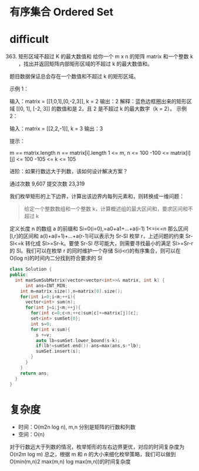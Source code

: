 # 有序集合 Ordered Set

# difficult

363. 矩形区域不超过 K 的最大数值和
     给你一个 m x n 的矩阵 matrix 和一个整数 k ，找出并返回矩阵内部矩形区域的不超过 k 的最大数值和。

题目数据保证总会存在一个数值和不超过 k 的矩形区域。

示例 1：

输入：matrix = [[1,0,1],[0,-2,3]], k = 2
输出：2
解释：蓝色边框圈出来的矩形区域 [[0, 1], [-2, 3]] 的数值和是 2，且 2 是不超过 k 的最大数字（k = 2）。
示例 2：

输入：matrix = [[2,2,-1]], k = 3
输出：3

提示：

m == matrix.length
n == matrix[i].length
1 <= m, n <= 100
-100 <= matrix[i][j] <= 100
-105 <= k <= 105

进阶：如果行数远大于列数，该如何设计解决方案？

通过次数 9,607 提交次数 23,319

我们枚举矩形的上下边界，计算出该边界内每列元素和，则转换成一维问题：

> 给定一个整数数组和一个整数 k，计算概述组的最大区间和，要求区间和不超过 k

定义长度 n 的数组 a 的前缀和
Si=0(i=0),=a0+a1+...+a(i-1) 1<=i<=n
那么区间[l,r]的区间和 a(l)+a(l+1)+...+a(r-1)可以表示为 Sr-Sl
枚举 r，上述问题的约束 Sr-Sl<=k 转化成 Sl>=Sr-k。要使 Sr-Sl 尽可能大，则需要寻找最小的满足 Sl>=Sr-r 的 Sl。我们可以在枚举 r 的同时维护一个存储 Si(i<r)的有序集合，则可以在 O(log n)的时间内二分找到符合要求的 Sl

```cpp
class Solution {
public:
  int maxSumSubMatrix(vector<vector<int>>& matrix, int k) {
      int ans=INT_MIN;
    int m=matrix.size(),n=matrix[0].size();
    for(int i=0;i<m;++i){
      vector<int> sum(n);
      for(int j=i;j<m;++j){
        for(int c=0;c<n;++c)sum[c]+=matrix[j][c];
        set<int> sumSet{0};
        int s=0;
        for(int v:sum){
          s +=v;
          auto lb=sumSet.lower_bound(s-k);
          if(lb!=sumSet.end()) ans=max(ans,s-*lb);
          sumSet.insert(s);
        }
      }
    }
    return ans;
  }
}
```

# 复杂度

- 时间：O(m2n log n), m,n 分别是矩阵的行数和列数
- 空间：O(n)

对于行数远大于列数的情况，枚举矩形的左右边界更优，对应的时间复杂度为 O(n2m log m)
总之，根据 m 和 n 的大小来细化枚举策略，我们可以做到 O(min(m,n)2 max(m,n) log max(m,n))的时间复杂度
